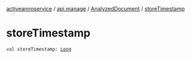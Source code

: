 [activeannoservice](../../index.md) / [api.manage](../index.md) / [AnalyzedDocument](index.md) / [storeTimestamp](./store-timestamp.md)

# storeTimestamp

`val storeTimestamp: `[`Long`](https://kotlinlang.org/api/latest/jvm/stdlib/kotlin/-long/index.html)